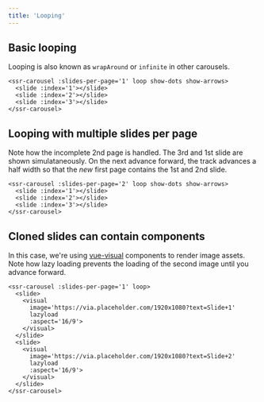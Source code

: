 ```yaml
---
title: 'Looping'
---
```


## Basic looping

Looping is also known as `wrapAround` or `infinite` in other carousels.

<ssr-carousel :slides-per-page='1' loop show-dots show-arrows>
  <slide :index='1'></slide>
  <slide :index='2'></slide>
  <slide :index='3'></slide>
</ssr-carousel>

```vue
<ssr-carousel :slides-per-page='1' loop show-dots show-arrows>
  <slide :index='1'></slide>
  <slide :index='2'></slide>
  <slide :index='3'></slide>
</ssr-carousel>
```

## Looping with multiple slides per page

Note how the incomplete 2nd page is handled.  The 3rd and 1st slide are shown simulataneously. On the next advance forward, the track advances a half width so that the *new* first page contains the 1st and 2nd slide.

<ssr-carousel :slides-per-page='2' loop show-dots show-arrows>
  <slide :index='1'></slide>
  <slide :index='2'></slide>
  <slide :index='3'></slide>
</ssr-carousel>

```vue
<ssr-carousel :slides-per-page='2' loop show-dots show-arrows>
  <slide :index='1'></slide>
  <slide :index='2'></slide>
  <slide :index='3'></slide>
</ssr-carousel>
```

## Cloned slides can contain components

In this case, we're using [vue-visual](https://github.com/BKWLD/vue-visual) components to render image assets.  Note how lazy loading prevents the loading of the second image until you advance forward.

<ssr-carousel :slides-per-page='1' loop>
  <slide>
    <visual
      image='https://via.placeholder.com/1920x1080?text=Slide+1'
      lazyload
      :aspect='16/9'>
    </visual>
  </slide>
  <slide>
    <visual
      image='https://via.placeholder.com/1920x1080?text=Slide+2'
      lazyload
      :aspect='16/9'>
    </visual>
  </slide>
</ssr-carousel>

```vue
<ssr-carousel :slides-per-page='1' loop>
  <slide>
    <visual
      image='https://via.placeholder.com/1920x1080?text=Slide+1'
      lazyload
      :aspect='16/9'>
    </visual>
  </slide>
  <slide>
    <visual
      image='https://via.placeholder.com/1920x1080?text=Slide+2'
      lazyload
      :aspect='16/9'>
    </visual>
  </slide>
</ssr-carousel>
```
